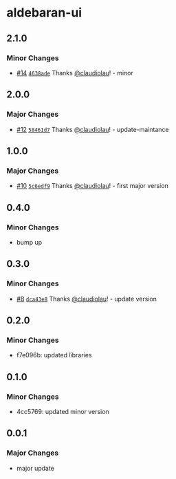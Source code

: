 # aldebaran-ui

## 2.1.0

### Minor Changes

- [#14](https://github.com/claudiolau/turbo-aldebaran/pull/14) [`4638ade`](https://github.com/claudiolau/turbo-aldebaran/commit/4638ade8fe9b281e574e2e2878681ffb94b719ff) Thanks [@claudiolau](https://github.com/claudiolau)! - minor

## 2.0.0

### Major Changes

- [#12](https://github.com/claudiolau/turbo-aldebaran/pull/12) [`58461d7`](https://github.com/claudiolau/turbo-aldebaran/commit/58461d746aaa0375dfc01c7e501c74dde2ea3798) Thanks [@claudiolau](https://github.com/claudiolau)! - update-maintance

## 1.0.0

### Major Changes

- [#10](https://github.com/claudiolau/turbo-aldebaran/pull/10) [`5c6edf9`](https://github.com/claudiolau/turbo-aldebaran/commit/5c6edf97414bec0beeeb72d341c99ccd7475c32d) Thanks [@claudiolau](https://github.com/claudiolau)! - first major version

## 0.4.0

### Minor Changes

- bump up

## 0.3.0

### Minor Changes

- [#8](https://github.com/claudiolau/aldebaran-ui/pull/8) [`dca43e8`](https://github.com/claudiolau/aldebaran-ui/commit/dca43e88c16f9124d7c43168306542fd2b6b9e6a) Thanks [@claudiolau](https://github.com/claudiolau)! - update version

## 0.2.0

### Minor Changes

- f7e096b: updated libraries

## 0.1.0

### Minor Changes

- 4cc5769: updated minor version

## 0.0.1

### Major Changes

- major update
